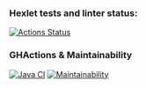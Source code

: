 ### Hexlet tests and linter status:
[![Actions Status](https://github.com/Leepoch/java-project-78/actions/workflows/hexlet-check.yml/badge.svg)](https://github.com/Leepoch/java-project-78/actions)
### GHActions & Maintainability
[![Java CI](https://github.com/Leepoch/java-project-78/actions/workflows/gradle.yml/badge.svg)](https://github.com/Leepoch/java-project-78/actions/workflows/gradle.yml)
[![Maintainability](https://api.codeclimate.com/v1/badges/f5ca63762131672b56b2/maintainability)](https://codeclimate.com/github/Leepoch/java-project-78/maintainability)
